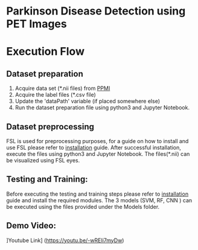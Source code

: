 # Parkinson Disease Detection using PET Images


# Execution Flow


## Dataset preparation 

1.	Acquire data set (*.nii files) from [PPMI](http://www.ppmi-info.org/)
2.	Acquire the label files (*.csv file)
3.	Update the 'dataPath' variable (if placed somewhere else) 
4.	Run the dataset preparation file using python3 and Jupyter Notebook.




## Dataset preprocessing

FSL is used for preprocessing purposes, for a guide on how to install and use FSL please refer to [installation](https://github.com/tanyajoon/UAlberta-Multimedia-Master-Program---Parkinson-Disease-Detection-using-PET-Images/blob/master/Installation.md) guide.
After successful installation, execute the files using python3 and Jupyter Notebook. The files(*.nii) can be visualized using FSL eyes.

## Testing and Training:

Before executing the testing and training steps please refer to [installation](https://github.com/tanyajoon/UAlberta-Multimedia-Master-Program---Parkinson-Disease-Detection-using-PET-Images/blob/master/Installation.md) guide and install the required modules.
The 3 models (SVM, RF, CNN ) can be executed using the files provided under the Models folder.

## Demo Video:
]Youtube Link] (https://youtu.be/-wREIi7myDw)
